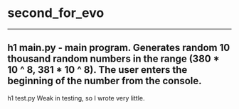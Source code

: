 # second_for_evo
---
h1 main.py - main program.
Generates random 10 thousand random numbers in the range (380 * 10 ^ 8, 381 * 10 ^ 8).
The user enters the beginning of the number from the console.
---
h1 test.py
Weak in testing, so I wrote very little.
